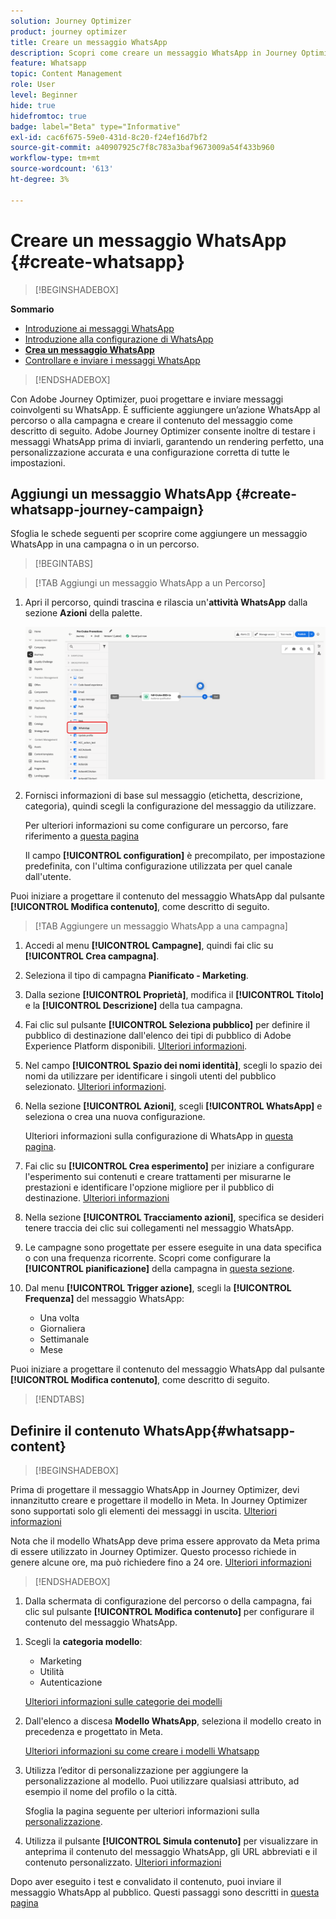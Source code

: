 ```yaml
---
solution: Journey Optimizer
product: journey optimizer
title: Creare un messaggio WhatsApp
description: Scopri come creare un messaggio WhatsApp in Journey Optimizer
feature: Whatsapp
topic: Content Management
role: User
level: Beginner
hide: true
hidefromtoc: true
badge: label="Beta" type="Informative"
exl-id: cac6f675-59e0-431d-8c20-f24ef16d7bf2
source-git-commit: a40907925c7f8c783a3baf9673009a54f433b960
workflow-type: tm+mt
source-wordcount: '613'
ht-degree: 3%

---
```


# Creare un messaggio WhatsApp {#create-whatsapp}

>[!BEGINSHADEBOX]

**Sommario**

* [Introduzione ai messaggi WhatsApp](get-started-whatsapp.md)
* [Introduzione alla configurazione di WhatsApp](whatsapp-configuration.md)
* **[Crea un messaggio WhatsApp](create-whatsapp.md)**
* [Controllare e inviare i messaggi WhatsApp](send-whatsapp.md)

>[!ENDSHADEBOX]

Con Adobe Journey Optimizer, puoi progettare e inviare messaggi coinvolgenti su WhatsApp. È sufficiente aggiungere un’azione WhatsApp al percorso o alla campagna e creare il contenuto del messaggio come descritto di seguito. Adobe Journey Optimizer consente inoltre di testare i messaggi WhatsApp prima di inviarli, garantendo un rendering perfetto, una personalizzazione accurata e una configurazione corretta di tutte le impostazioni.

## Aggiungi un messaggio WhatsApp {#create-whatsapp-journey-campaign}

Sfoglia le schede seguenti per scoprire come aggiungere un messaggio WhatsApp in una campagna o in un percorso.

>[!BEGINTABS]

>[!TAB Aggiungi un messaggio WhatsApp a un Percorso]

1. Apri il percorso, quindi trascina e rilascia un&#39;**attività WhatsApp** dalla sezione **Azioni** della palette.

   ![](assets/whatsapp-create-jo.png)

1. Fornisci informazioni di base sul messaggio (etichetta, descrizione, categoria), quindi scegli la configurazione del messaggio da utilizzare.

   Per ulteriori informazioni su come configurare un percorso, fare riferimento a [questa pagina](../building-journeys/journey-gs.md)

   Il campo **[!UICONTROL configuration]** è precompilato, per impostazione predefinita, con l&#39;ultima configurazione utilizzata per quel canale dall&#39;utente.

Puoi iniziare a progettare il contenuto del messaggio WhatsApp dal pulsante **[!UICONTROL Modifica contenuto]**, come descritto di seguito.

>[!TAB Aggiungere un messaggio WhatsApp a una campagna]

1. Accedi al menu **[!UICONTROL Campagne]**, quindi fai clic su **[!UICONTROL Crea campagna]**.

1. Seleziona il tipo di campagna **Pianificato - Marketing**.

1. Dalla sezione **[!UICONTROL Proprietà]**, modifica il **[!UICONTROL Titolo]** e la **[!UICONTROL Descrizione]** della tua campagna.

1. Fai clic sul pulsante **[!UICONTROL Seleziona pubblico]** per definire il pubblico di destinazione dall&#39;elenco dei tipi di pubblico di Adobe Experience Platform disponibili. [Ulteriori informazioni](../audience/about-audiences.md).

1. Nel campo **[!UICONTROL Spazio dei nomi identità]**, scegli lo spazio dei nomi da utilizzare per identificare i singoli utenti del pubblico selezionato. [Ulteriori informazioni](../event/about-creating.md#select-the-namespace).

1. Nella sezione **[!UICONTROL Azioni]**, scegli **[!UICONTROL WhatsApp]** e seleziona o crea una nuova configurazione.

   Ulteriori informazioni sulla configurazione di WhatsApp in [questa pagina](whatsapp-configuration.md).

1. Fai clic su **[!UICONTROL Crea esperimento]** per iniziare a configurare l&#39;esperimento sui contenuti e creare trattamenti per misurarne le prestazioni e identificare l&#39;opzione migliore per il pubblico di destinazione. [Ulteriori informazioni](../content-management/content-experiment.md)

1. Nella sezione **[!UICONTROL Tracciamento azioni]**, specifica se desideri tenere traccia dei clic sui collegamenti nel messaggio WhatsApp.

1. Le campagne sono progettate per essere eseguite in una data specifica o con una frequenza ricorrente. Scopri come configurare la **[!UICONTROL pianificazione]** della campagna in [questa sezione](../campaigns/create-campaign.md#schedule).

1. Dal menu **[!UICONTROL Trigger azione]**, scegli la **[!UICONTROL Frequenza]** del messaggio WhatsApp:

   * Una volta
   * Giornaliera
   * Settimanale
   * Mese

Puoi iniziare a progettare il contenuto del messaggio WhatsApp dal pulsante **[!UICONTROL Modifica contenuto]**, come descritto di seguito.

>[!ENDTABS]

## Definire il contenuto WhatsApp{#whatsapp-content}

>[!BEGINSHADEBOX]

Prima di progettare il messaggio WhatsApp in Journey Optimizer, devi innanzitutto creare e progettare il modello in Meta. In Journey Optimizer sono supportati solo gli elementi dei messaggi in uscita. [Ulteriori informazioni](https://www.facebook.com/business/help/2055875911147364?id=2129163877102343)

Nota che il modello WhatsApp deve prima essere approvato da Meta prima di essere utilizzato in Journey Optimizer. Questo processo richiede in genere alcune ore, ma può richiedere fino a 24 ore. [Ulteriori informazioni](https://developers.facebook.com/docs/whatsapp/message-templates/guidelines/#approval-process)

>[!ENDSHADEBOX]

1. Dalla schermata di configurazione del percorso o della campagna, fai clic sul pulsante **[!UICONTROL Modifica contenuto]** per configurare il contenuto del messaggio WhatsApp.

<!--
1. Select **[!UICONTROL Template message]**.
-->

1. Scegli la **categoria modello**:

   * Marketing
   * Utilità
   * Autenticazione

   [Ulteriori informazioni sulle categorie dei modelli](https://developers.facebook.com/docs/whatsapp/updates-to-pricing/new-template-guidelines/#template-category-guidelines)

1. Dall&#39;elenco a discesa **Modello WhatsApp**, seleziona il modello creato in precedenza e progettato in Meta.

   [Ulteriori informazioni su come creare i modelli Whatsapp](https://www.facebook.com/business/help/2055875911147364?id=2129163877102343)

1. Utilizza l’editor di personalizzazione per aggiungere la personalizzazione al modello. Puoi utilizzare qualsiasi attributo, ad esempio il nome del profilo o la città.

   Sfoglia la pagina seguente per ulteriori informazioni sulla [personalizzazione](../personalization/personalize.md).

1. Utilizza il pulsante **[!UICONTROL Simula contenuto]** per visualizzare in anteprima il contenuto del messaggio WhatsApp, gli URL abbreviati e il contenuto personalizzato. [Ulteriori informazioni](send-whatsapp.md)

Dopo aver eseguito i test e convalidato il contenuto, puoi inviare il messaggio WhatsApp al pubblico. Questi passaggi sono descritti in [questa pagina](send-whatsapp.md)


<!--
* **[!UICONTROL Template message]**: Predefined message imported from Meta into Journey Optimizer. These are intended for sending notifications, alerts, or updates to your customers.

* **[!UICONTROL Response message]**: Message created in Journey Optimizer and sent in reply to customer queries or interactions.

>[!BEGINTABS]

>[!TAB Template message]

1. From the journey or campaign configuration screen, click the **[!UICONTROL Edit content]** button to configure the WhatsApp message content.

1. Select **[!UICONTROL Template message]**.

1. Choose your Template category. [Learn more](https://developers.facebook.com/docs/WhatsApp/updates-to-pricing/new-template-guidelines/)

1. From the **WhatsApp template** drop-down, select your previously created template designed in Meta.

1. Use the personalization editor to define content, add personalization and dynamic content. You can use any attribute, such as the profile name or city for example. You can also define conditional rules. Browse to the following pages to learn more about [personalization](../personalization/personalize.md) and [dynamic content](../personalization/get-started-dynamic-content.md) in the personalization editor.

1. Use the **[!UICONTROL Simulate content]** button to preview your WhatsApp message content, shortened URLs, and personalized content. [Learn more](send-whatsapp.md)

Once you have performed your tests and validated the content, you can send your WhatsApp message to your audience. These steps are detailed in [this page](send-whatsapp.md)

>[!TAB Response message]

1. From the journey or campaign configuration screen, click the **[!UICONTROL Edit content]** button to configure the WhatsApp message content.

1. Select **[!UICONTROL Response message]**.

1. Enter your text in the **[!UICONTROL Body]** field.

1. Use the personalization editor to define content, add personalization and dynamic content. You can use any attribute, such as the profile name or city for example. You can also define conditional rules. Browse to the following pages to learn more about [personalization](../personalization/personalize.md) and [dynamic content](../personalization/get-started-dynamic-content.md) in the personalization editor.

1. Use the **[!UICONTROL Simulate content]** button to preview your WhatsApp message content, shortened URLs, and personalized content. [Learn more](send-whatsapp.md)

Once you have performed your tests and validated the content, you can send your WhatsApp message to your audience. These steps are detailed in [this page](send-whatsapp.md)

>[!ENDTABS]
-->
